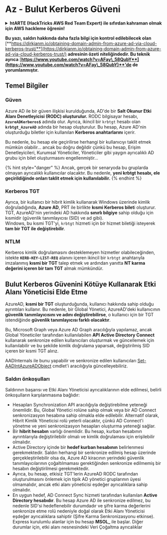 # Az - Bulut Kerberos Güveni

<details>

<summary><strong>htARTE (HackTricks AWS Red Team Expert)</strong></a><strong> ile sıfırdan kahraman olmak için AWS hackleme öğrenin!</strong></summary>

HackTricks'ı desteklemenin diğer yolları:

* Şirketinizi HackTricks'te **reklamını görmek** veya **HackTricks'i PDF olarak indirmek** için [**ABONELİK PLANLARINI**](https://github.com/sponsors/carlospolop) kontrol edin!
* [**Resmi PEASS & HackTricks ürünlerini**](https://peass.creator-spring.com) edinin
* Özel [**NFT'lerden**](https://opensea.io/collection/the-peass-family) oluşan [**The PEASS Ailesi'ni**](https://opensea.io/collection/the-peass-family) keşfedin
* 💬 [**Discord grubuna**](https://discord.gg/hRep4RUj7f) veya [**telegram grubuna**](https://t.me/peass) katılın veya **Twitter'da** 🐦 [**@hacktricks_live**](https://twitter.com/hacktricks_live)**'ı takip edin.**
* **Hacking hilelerinizi** [**HackTricks**](https://github.com/carlospolop/hacktricks) ve [**HackTricks Cloud**](https://github.com/carlospolop/hacktricks-cloud) github depolarına **PR göndererek paylaşın**.

</details>

**Bu yazı, saldırı hakkında daha fazla bilgi için kontrol edilebilecek olan** [**https://dirkjanm.io/obtaining-domain-admin-from-azure-ad-via-cloud-kerberos-trust/**](https://dirkjanm.io/obtaining-domain-admin-from-azure-ad-via-cloud-kerberos-trust/) **adresinin özeti niteliğindedir. Bu teknik ayrıca** [**https://www.youtube.com/watch?v=AFay\_58QubY**](https://www.youtube.com/watch?v=AFay\_58QubY)**'de de yorumlanmıştır.**

## Temel Bilgiler

### Güven

Azure AD ile bir güven ilişkisi kurulduğunda, AD'de bir **Salt Okunur Etki Alanı Denetleyicisi (RODC) oluşturulur.** RODC bilgisayar hesabı, **`AzureADKerberos$`** adında olur. Ayrıca, ikincil bir `krbtgt` hesabı olan **`krbtgt_AzureAD`** adında bir hesap oluşturulur. Bu hesap, Azure AD'nin oluşturduğu biletler için kullanılan **Kerberos anahtarlarını** içerir.

Bu nedenle, bu hesap ele geçirilirse herhangi bir kullanıcıyı taklit etmek mümkün olabilir... ancak bu doğru değildir çünkü bu hesap, Erişim Denetleyicileri, Kurumsal Yöneticiler, Yöneticiler gibi yaygın ayrıcalıklı AD grubu için bilet oluşturmasını engellenmiştir...

{% hint style="danger" %}
Ancak, gerçek bir senaryoda bu gruplarda olmayan ayrıcalıklı kullanıcılar olacaktır. Bu nedenle, **yeni krbtgt hesabı, ele geçirildiğinde onları taklit etmek için kullanılabilir.**
{% endhint %}

### Kerberos TGT

Ayrıca, bir kullanıcı bir hibrit kimlik kullanarak Windows üzerinde kimlik doğruladığında, **Azure AD**, PRT ile birlikte **kısmi Kerberos bilet**i oluşturur. TGT, AzureAD'nin yerindeki AD hakkında **sınırlı bilgiye** sahip olduğu için kısmidir (güvenlik tanımlayıcısı (SID) ve ad gibi).\
Windows, bu kısmi TGT'yi, `krbtgt` hizmeti için bir hizmet biletiği isteyerek **tam bir TGT ile değiştirebilir**.&#x20;

### NTLM

Kerberos kimlik doğrulamasını desteklemeyen hizmetler olabileceğinden, istekte **`KERB-KEY-LIST-REQ`** alanını içeren ikincil bir `krbtgt` anahtarıyla imzalanmış **kısmi bir TGT** talep etmek ve ardından yanıtta **NT karma değerini içeren bir tam TGT** almak mümkündür.

## Bulut Kerberos Güvenini Kötüye Kullanarak Etki Alanı Yöneticisi Elde Etme <a href="#abusing-cloud-kerberos-trust-to-obtain-domain-admin" id="abusing-cloud-kerberos-trust-to-obtain-domain-admin"></a>

AzureAD, **kısmi bir TGT** oluşturduğunda, kullanıcı hakkında sahip olduğu ayrıntıları kullanır. Bu nedenle, bir Global Yönetici, AzureAD'deki kullanıcının **güvenlik tanımlayıcısını ve adını değiştirebilirse**, o kullanıcı için bir TGT istendiğinde **güvenlik tanımlayıcısı farklı olacaktır**.

Bu, Microsoft Graph veya Azure AD Graph aracılığıyla yapılamaz, ancak Global Yöneticiler tarafından kullanılabilen **API Active Directory Connect** kullanarak senkronize edilen kullanıcıları oluşturmak ve güncellemek için kullanılabilir ve bu şekilde kimlik doğrulama yaparsak, değiştirilmiş SID içeren bir kısmi TGT alırız.

AADInternals ile bunu yapabilir ve senkronize edilen kullanıcıları [Set-AADIntAzureADObject](https://aadinternals.com/aadinternals/#set-aadintazureadobject-a) cmdlet'i aracılığıyla güncelleyebiliriz.

### Saldırı önkoşulları <a href="#attack-prerequisites" id="attack-prerequisites"></a>

Saldırının başarısı ve Etki Alanı Yöneticisi ayrıcalıklarının elde edilmesi, belirli önkoşulların karşılanmasına bağlıdır:

* Hesapları Synchronization API aracılığıyla değiştirebilme yeteneği önemlidir. Bu, Global Yönetici rolüne sahip olmak veya bir AD Connect senkronizasyon hesabına sahip olmakla elde edilebilir. Alternatif olarak, Hibrit Kimlik Yöneticisi rolü yeterli olacaktır, çünkü AD Connect'i yönetme ve yeni senkronizasyon hesapları oluşturma yeteneği sağlar.
* Bir **hibrit hesabın** varlığı önemlidir. Bu hesap, kurban hesabının ayrıntılarıyla değiştirilebilir olmalı ve kimlik doğrulaması için erişilebilir olmalıdır.
* Active Directory içinde bir **hedef kurban hesabının** belirlenmesi gerekmektedir. Saldırı herhangi bir senkronize edilmiş hesap üzerinde gerçekleştirilebilir olsa da, Azure AD kiracının yerindeki güvenlik tanımlayıcılarının çoğaltılmaması gerektiğinden senkronize edilmemiş bir hesabın değiştirilmesi gerekmektedir.
* Ayrıca, bu hesap, etkisiz TGT'lerin AzureAD RODC tarafından oluşturulmasını önlemek için tipik AD yönetici gruplarının üyesi olmamalıdır, ancak etki alanı yöneticisi eşdeğer ayrıcalıklara sahip olmalıdır.
* En uygun hedef, AD Connect Sync hizmeti tarafından kullanılan **Active Directory hesabıdır**. Bu hesap Azure AD ile senkronize edilmez, bu nedenle SID'si hedeflenebilir durumdadır ve şifre karma değerlerini senkronize etme rolü nedeniyle doğal olarak Etki Alanı Yöneticisi eşdeğer ayrıcalıklara sahiptir (Şifre Karma Senkronizasyonu etkinse). Express kurulumlu alanlar için bu hesap **MSOL\_** ile başlar. Diğer durumlar için, etki alanı nesnesindeki Veri Çoğaltma ayrıcalıklar
